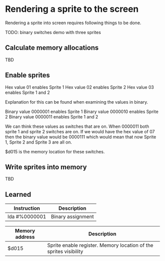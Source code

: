 # Rendering a sprite to the screen

Rendering a sprite into screen requires following things to be done.

TODO: binary switches demo with three sprites

## Calculate memory allocations

TBD

## Enable sprites

Hex value 01 enables Sprite 1
Hex value 02 enables Sprite 2
Hex value 03 enables Sprite 1 and 2

Explanation for this can be found when examining the values in binary.

Binary value 0000001 enables Sprite 1
Binary value 0000010 enables Sprite 2
Binary value 0000011 enables Sprite 1 and 2

We can think these values as switches that are on. When 0000011 both sprite 1 and sprite 2 switches are on. If we would have the hex value of 07 then the binary value would be 0000111 which would mean that now Sprite 1, Sprite 2 and Sprite 3 are all on.

$d015 is the memory location for these switches.

## Write sprites into memory

TBD
## Learned

Instruction | Description
--------------|------------------
lda #%0000001 | Binary assignment

Memory address | Description
--------------|------------------
$d015 | Sprite enable register. Memory location of the sprites visibility